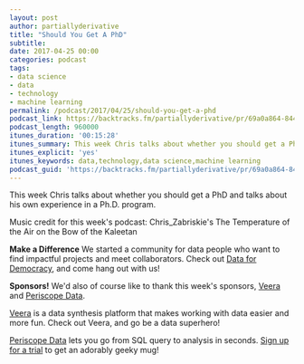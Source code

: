 ```yaml
---
layout: post
author: partiallyderivative
title: "Should You Get A PhD"
subtitle:
date: 2017-04-25 00:00
categories: podcast
tags:
- data science
- data
- technology
- machine learning
permalink: /podcast/2017/04/25/should-you-get-a-phd
podcast_link: https://backtracks.fm/partiallyderivative/pr/69a0a864-844e-11e7-86c7-0e84392478bc/partially_derivative_should_you_get_a_phd.mp3?s=1
podcast_length: 960000
itunes_duration: '00:15:28'
itunes_summary: This week Chris talks about whether you should get a PhD and talks about his own experience in a Ph.D. program.
itunes_explicit: 'yes'
itunes_keywords: data,technology,data science,machine learning
podcast_guid: 'https://backtracks.fm/partiallyderivative/pr/69a0a864-844e-11e7-86c7-0e84392478bc/partially_derivative_should_you_get_a_phd.mp3?s=1'
---
```


This week Chris talks about whether you should get a PhD and talks about his own experience in a Ph.D. program.

Music credit for this week's podcast: Chris_Zabriskie's The Temperature of the Air on the Bow of the Kaleetan

<div id="backtracks-player" data-bt-embed="https://player.backtracks.fm/partiallyderivative/partially-derivative/m/should-you-get-a-phd" data-bt-show-comments="false" data-bt-theme="light" data-bt-show-art-cover="true"></div><script>(function(p,l,a,y,e,r,s){if(p[y]) return;if(p[e]) return p[e]();s=l.createElement(a);l.head.appendChild((s.async=p[y]=true,s.src=r,s))}(window,document,"script","__btL","__btR","https://player.backtracks.fm/embedder.js"))</script>

**Make a Difference**
We started a community for data people who want to find impactful projects and meet collaborators. Check out [Data for Democracy](https://medium.com/data-for-democracy), and come hang out with us!

**Sponsors!** We'd also of course like to thank this week's sponsors, [Veera](http://getveera.com/) and [Periscope Data](https://www.periscopedata.com/pd).

[Veera](http://getveera.com/) is a data synthesis platform that makes working with data easier and more fun. Check out Veera, and go be a data superhero!

[Periscope Data](https://www.periscopedata.com/pd) lets you go from SQL query to analysis in seconds. [Sign up for a trial](https://www.periscopedata.com/pd) to get an adorably geeky mug!
